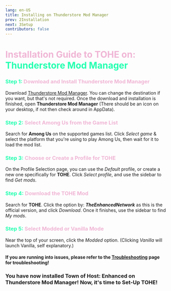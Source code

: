 ```yaml
---
lang: en-US
title: Installing on Thunderstore Mod Manager
prev: 2Installation
next: 3Setup
contributors: false
---
```


# <font color=#f0b6d5>Installation Guide to TOHE on: <font color=#23FFB0>Thunderstore Mod Manager</font></font>

### <font color=#f0b6d5><font color=#23FFB0>Step 1:</font> Download and Install Thunderstore Mod Manager</font>

Download [Thunderstore Mod Manager](https://www.overwolf.com/app/thunderstore-thunderstore_mod_manager). You can change the destination if you want, but that's not required. Once the download and installation is finished, open <b>Thunderstore Mod Manager</b> (There should be an icon on your desktop, if not then check around in AppData).

### <font color=#f0b6d5><font color=#23FFB0>Step 2:</font> Select Among Us from the Game List</font>

Search for <b>Among Us</b> on the supported games list. Click <i>Select game</i> & select the platform that you're using to play Among Us, then wait for it to load the mod list.

### <font color=#f0b6d5><font color=#23FFB0>Step 3:</font> Choose or Create a Profile for TOHE</font>

On the Profile Selection page, you can use the <i>Default</i> profile, or create a new one specifically for <b>TOHE</b>. Click <i>Select profile</i>, and use the sidebar to find <i>Get mods</i>. 

### <font color=#f0b6d5><font color=#23FFB0>Step 4:</font> Download the TOHE Mod</font>

Search for <b>TOHE</b>. Click the option by: <b><i>TheEnhancedNetwork</i></b> as this is the official version, and click <i>Download</i>. Once it finishes, use the sidebar to find <i>My mods</i>.

### <font color=#f0b6d5><font color=#23FFB0>Step 5:</font> Select Modded or Vanilla Mode</font>

Near the top of your screen, click the <i>Modded</i> option. (Clicking <i>Vanilla</i> will launch Vanilla, self explanatory.)

#### If you are running into issues, please refer to the [Troubleshooting](/Troubleshooting.html) page for troubleshooting!

### You have now installed Town of Host: Enhanced on Thunderstore Mod Manager! Now, it's time to Set-Up TOHE!